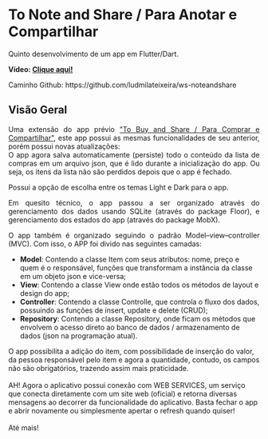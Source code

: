 # To Note and Share / Para Anotar e Compartilhar
<p>Quinto desenvolvimento de um app em Flutter/Dart.</p>
<p><b>Vídeo: <a href="https://youtu.be/ME13MoF5dJQ">Clique aqui!</a></b></p>
Caminho Github: https://github.com/ludmilateixeira/ws-noteandshare

## Visão Geral
<p align="justify">Uma extensão do app prévio <a href="https://github.com/ludmilateixeira/app_sharedpreferences/">"To Buy and Share / Para Comprar e Compartilhar"</a>, este app possui as mesmas funcionalidades de seu anterior, porém possui novas atualizações: 
<br/>
O app agora salva automaticamente (persiste) todo o conteúdo da lista de compras em um arquivo json, que é lido durante a inicialização do app. Ou seja, os itens da lista não são perdidos depois que o app é fechado.</p>
<p align="justify">Possui a opção de escolha entre os temas Light e Dark para o app.</p>
<p align="justify">Em quesito técnico, o app passou a ser organizado através do gerenciamento dos dados usando SQLite (através do package Floor), e gerenciamento dos estados do app (através do package MobX). </p>
<p align="justify">O app também é organizado seguindo o padrão Model–view–controller (MVC). Com isso, o APP foi divido nas seguintes camadas:</p>
<ul>
<li><b>Model</b>: Contendo a classe Item com seus atributos: nome, preço e quem é o responsável, funções que transformam a instância da classe em um objeto json e vice-versa;</li>
<li><b>View</b>: Contendo a classe View onde estão todos os métodos de layout e design do app;</li>
<li><b>Controller</b>: Contendo a classe Controlle, que controla o fluxo dos dados, possuindo as funções de insert, update e delete (CRUD);</li>
<li><b>Repository</b>: Contendo a classe Repository, onde ficam os métodos que envolvem o acesso direto ao banco de dados / armazenamento de dados (json na programação atual).</li>
</ul> 
O app possibilita a adição do item, com possibilidade de inserção do valor, da pessoa responsável pelo item e agora a quantidade, contudo, os campos não são obrigatórios, trazendo assim mais praticidade.
<br/><br/>
AH! Agora o aplicativo possui conexão com WEB SERVICES, um serviço que conecta diretamente com um site web (oficial) e retorna diversas mensagens ao decorrer da funcionalidade do aplicativo. Basta fechar o app e abrir novamente ou simplesmente apertar o refresh quando quiser!
<br/><br/>
Até mais!
